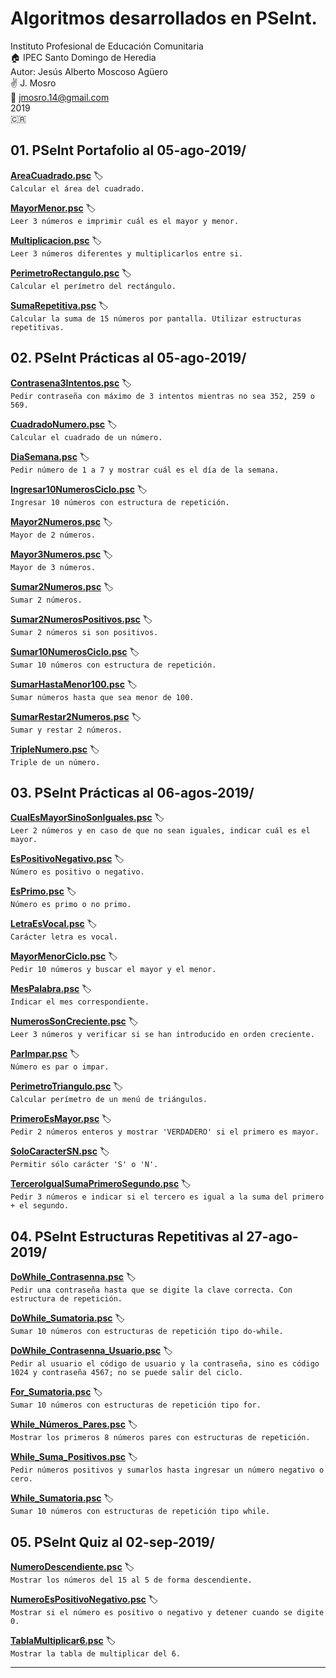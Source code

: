 # Algoritmos desarrollados en PSeInt.

Instituto Profesional de Educación Comunitaria  
:house: IPEC Santo Domingo de Heredia  
Autor: Jesús Alberto Moscoso Agüero  
:v: J. Mosro  
:email: jmosro.14@gmail.com  
2019  
:costa_rica:  

## 01. PSeInt Portafolio al 05-ago-2019/

[**AreaCuadrado.psc**](01_PSeInt_Portafolio_05ago2019/AreaCuadrado.psc) :label:  
`Calcular el área del cuadrado.`  

[**MayorMenor.psc**](01_PSeInt_Portafolio_05ago2019/MayorMenor.psc) :label:  
`Leer 3 números e imprimir cuál es el mayor y menor.`  

[**Multiplicacion.psc**](01_PSeInt_Portafolio_05ago2019/Multiplicacion.psc) :label:  
`Leer 3 números diferentes y multiplicarlos entre si.`  

[**PerimetroRectangulo.psc**](01_PSeInt_Portafolio_05ago2019/PerimetroRectangulo.psc) :label:  
`Calcular el perímetro del rectángulo.`  

[**SumaRepetitiva.psc**](01_PSeInt_Portafolio_05ago2019/SumaRepetitiva.psc) :label:  
`Calcular la suma de 15 números por pantalla. Utilizar estructuras repetitivas.`  

## 02. PSeInt Prácticas al 05-ago-2019/

[**Contrasena3Intentos.psc**](02_PSeInt_Practicas_05ago2019/Contrasena3Intentos.psc) :label:  
`Pedir contraseña con máximo de 3 intentos mientras no sea 352, 259 o 569.`  

[**CuadradoNumero.psc**](02_PSeInt_Practicas_05ago2019/CuadradoNumero.psc) :label:  
`Calcular el cuadrado de un número.`  

[**DiaSemana.psc**](02_PSeInt_Practicas_05ago2019/DiaSemana.psc) :label:  
`Pedir número de 1 a 7 y mostrar cuál es el día de la semana.`  

[**Ingresar10NumerosCiclo.psc**](02_PSeInt_Practicas_05ago2019/Ingresar10NumerosCiclo.psc) :label:  
`Ingresar 10 números con estructura de repetición.`  

[**Mayor2Numeros.psc**](02_PSeInt_Practicas_05ago2019/Mayor2Numeros.psc) :label:  
`Mayor de 2 números.`  

[**Mayor3Numeros.psc**](02_PSeInt_Practicas_05ago2019/Mayor3Numeros.psc) :label:  
`Mayor de 3 números.`  

[**Sumar2Numeros.psc**](02_PSeInt_Practicas_05ago2019/Sumar2Numeros.psc) :label:  
`Sumar 2 números.`  

[**Sumar2NumerosPositivos.psc**](02_PSeInt_Practicas_05ago2019/Sumar2NumerosPositivos.psc) :label:  
`Sumar 2 números si son positivos.`  

[**Sumar10NumerosCiclo.psc**](02_PSeInt_Practicas_05ago2019/Sumar10NumerosCiclo.psc) :label:  
`Sumar 10 números con estructura de repetición.`  

[**SumarHastaMenor100.psc**](02_PSeInt_Practicas_05ago2019/SumarHastaMenor100.psc) :label:  
`Sumar números hasta que sea menor de 100.`  

[**SumarRestar2Numeros.psc**](02_PSeInt_Practicas_05ago2019/SumarRestar2Numeros.psc) :label:  
`Sumar y restar 2 números.`  

[**TripleNumero.psc**](02_PSeInt_Practicas_05ago2019/TripleNumero.psc) :label:  
`Triple de un número.`  

## 03. PSeInt Prácticas al 06-agos-2019/

[**CualEsMayorSinoSonIguales.psc**](03_PSeInt_Practicas_06agos2019/CualEsMayorSinoSonIguales.psc) :label:  
`Leer 2 números y en caso de que no sean iguales, indicar cuál es el mayor.`  

[**EsPositivoNegativo.psc**](03_PSeInt_Practicas_06agos2019/EsPositivoNegativo.psc) :label:  
`Número es positivo o negativo.`  

[**EsPrimo.psc**](03_PSeInt_Practicas_06agos2019/EsPrimo.psc) :label:  
`Número es primo o no primo.`  

[**LetraEsVocal.psc**](03_PSeInt_Practicas_06agos2019/LetraEsVocal.psc) :label:  
`Carácter letra es vocal.`  

[**MayorMenorCiclo.psc**](03_PSeInt_Practicas_06agos2019/MayorMenorCiclo.psc) :label:  
`Pedir 10 números y buscar el mayor y el menor.`  

[**MesPalabra.psc**](03_PSeInt_Practicas_06agos2019/MesPalabra.psc) :label:  
`Indicar el mes correspondiente.`  

[**NumerosSonCreciente.psc**](03_PSeInt_Practicas_06agos2019/NumerosSonCreciente.psc) :label:  
`Leer 3 números y verificar si se han introducido en orden creciente.`  

[**ParImpar.psc**](03_PSeInt_Practicas_06agos2019/ParImpar.psc) :label:  
`Número es par o impar.`  

[**PerimetroTriangulo.psc**](03_PSeInt_Practicas_06agos2019/PerimetroTriangulo.psc) :label:  
`Calcular perímetro de un menú de triángulos.`  

[**PrimeroEsMayor.psc**](03_PSeInt_Practicas_06agos2019/PrimeroEsMayor.psc) :label:  
`Pedir 2 números enteros y mostrar 'VERDADERO' si el primero es mayor.`  

[**SoloCaracterSN.psc**](03_PSeInt_Practicas_06agos2019/SoloCaracterSN.psc) :label:  
`Permitir sólo carácter 'S' o 'N'.`  

[**TerceroIgualSumaPrimeroSegundo.psc**](03_PSeInt_Practicas_06agos2019/TerceroIgualSumaPrimeroSegundo.psc) :label:  
`Pedir 3 números e indicar si el tercero es igual a la suma del primero + el segundo.`  

## 04. PSeInt Estructuras Repetitivas al 27-ago-2019/

[**DoWhile_Contrasenna.psc**](04_PSeInt_Estructuras_Repetitivas_27ago2019/DoWhile_Contrasenna.psc) :label:  
`Pedir una contraseña hasta que se digite la clave correcta. Con estructura de repetición.`  

[**DoWhile_Sumatoria.psc**](04_PSeInt_Estructuras_Repetitivas_27ago2019/DoWhile_Sumatoria.psc) :label:  
`Sumar 10 números con estructuras de repetición tipo do-while.`  

[**DoWhile_Contrasenna_Usuario.psc**](04_PSeInt_Estructuras_Repetitivas_27ago2019/DoWhile_Contrasenna_Usuario.psc) :label:  
`Pedir al usuario el código de usuario y la contraseña, sino es código 1024 y contraseña 4567; no se puede salir del ciclo.`  

[**For_Sumatoria.psc**](04_PSeInt_Estructuras_Repetitivas_27ago2019/For_Sumatoria.psc) :label:  
`Sumar 10 números con estructuras de repetición tipo for.`  

[**While_Números_Pares.psc**](04_PSeInt_Estructuras_Repetitivas_27ago2019/While_Números_Pares.psc) :label:  
`Mostrar los primeros 8 números pares con estructuras de repetición.`  

[**While_Suma_Positivos.psc**](04_PSeInt_Estructuras_Repetitivas_27ago2019/While_Suma_Positivos.psc) :label:  
`Pedir números positivos y sumarlos hasta ingresar un número negativo o cero.`  

[**While_Sumatoria.psc**](04_PSeInt_Estructuras_Repetitivas_27ago2019/While_Sumatoria.psc) :label:  
`Sumar 10 números con estructuras de repetición tipo while.`  

## 05. PSeInt Quiz al 02-sep-2019/

[**NumeroDescendiente.psc**](05_PSeInt_Quiz_02sep2019/NumeroDescendiente.psc) :label:  
`Mostrar los números del 15 al 5 de forma descendiente.`  

[**NumeroEsPositivoNegativo.psc**](05_PSeInt_Quiz_02sep2019/NumeroEsPositivoNegativo.psc) :label:  
`Mostrar si el número es positivo o negativo y detener cuando se digite 0.`  

[**TablaMultiplicar6.psc**](05_PSeInt_Quiz_02sep2019/TablaMultiplicar6.psc) :label:  
`Mostrar la tabla de multiplicar del 6.`  

---
